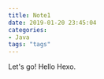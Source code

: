 ```yaml
---
title: Note1
date: 2019-01-20 23:45:04
categories:
- Java
tags: "tags"
---
```

Let's go! Hello Hexo.
